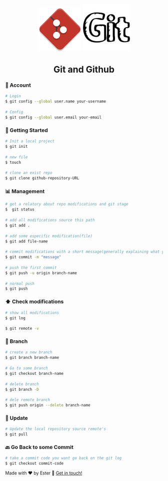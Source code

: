 <p align="center" flex="box">
  <img alt="git-icon" src="assets/git.png" width="140"/>
  <img alt="git-icon" src="assets/git-name.png" width="150"/>
</p>

<h1 align="center">Git and Github</h1>

### 👤️ Account
```bash
# Login
$ git config --global user.name your-username

# Config
$ git config --global user.email your-email
```

### 🏁️ Getting Started

```bash
# Init a local project
$ git init

# new file
$ touch

# clone an exist repo
$ git clone github-repository-URL
```

### 📊️ Management

```bash
# get a relatory about repo modifications and git stage
$  git status

# add all modifications source this path
$ git add .   

# add some especific modification(file)
$ git add file-name

# commit modifications with a short message(generally explaining what you change)
$ git commit -m "message"

# push the first commit
$ git push -u origin branch-name

# normal push
$ git push
```

### ⬆️ Check modifications

```bash
# show all modifications
$ git log

$ git remote -v
```

### 📍️ Branch
  
```bash
# create a new branch
$ git branch branch-name

# Go to some branch
$ git checkout branch-name

# delete branch
$ git branch -D

# dele remote branch
$ git push origin --delete branch-name
```

### 🔄️ Update 
 
 ```bash
# Update the local repository source remote's
$ git pull
 ```
### 🔙️ Go Back to some Commit

```bash
# take a commit code you want go back on the git log
$ git checkout commit-code
```

Made with ♥ by Ester :wave: [Get in touch!](https://www.linkedin.com/in/ester-albuquerque-3589911a6/)
